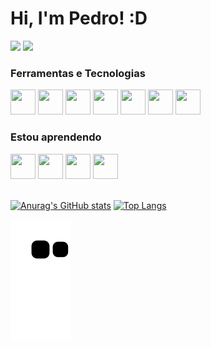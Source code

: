 # **Hi, I'm Pedro! :D**

<a href="https://www.linkedin.com/in/pedro-ribeiro-328375220" target="_blank"><img src="https://img.shields.io/badge/-LinkedIn-%230077B5?style=for-the-badge&logo=linkedin&logoColor=white" target="_blank"></a>
<a href = "mailto:pedronkdarck@gmail.com" ><img src="https://img.shields.io/badge/Gmail-D14836?style=for-the-badge&logo=gmail&logoColor=white" target="_blank" ></a>

### Ferramentas e Tecnologias
<div display="flex">
<img src="https://cdn.jsdelivr.net/gh/devicons/devicon/icons/html5/html5-original.svg" width="40" height="40"/>
<img src="https://cdn.jsdelivr.net/gh/devicons/devicon/icons/javascript/javascript-original.svg" width="40" height="40"/>
<img src="https://cdn.jsdelivr.net/gh/devicons/devicon/icons/css3/css3-original.svg" width="40" height="40"/>
<img src="https://cdn.jsdelivr.net/gh/devicons/devicon/icons/sass/sass-original.svg" width="40" height="40"/>
<img src="https://cdn.jsdelivr.net/gh/devicons/devicon/icons/git/git-original.svg" width="40" height="40"/>
<img src="https://cdn.jsdelivr.net/gh/devicons/devicon/icons/nodejs/nodejs-original.svg" width="40" height="40"/>
<img src="https://cdn.jsdelivr.net/gh/devicons/devicon/icons/vscode/vscode-original.svg" width="40" height="40"/>
</div>

### Estou aprendendo
<div display="flex">
 <img src="https://cdn.jsdelivr.net/gh/devicons/devicon/icons/react/react-original-wordmark.svg" width="40" height="40"/>
 <img src="https://cdn.jsdelivr.net/gh/devicons/devicon/icons/sqlite/sqlite-original.svg" width="40" height="40"/>
 <img src="https://cdn.jsdelivr.net/gh/devicons/devicon/icons/electron/electron-original.svg" width="40" height="40"/>
 <img src="https://cdn.jsdelivr.net/gh/devicons/devicon/icons/typescript/typescript-plain.svg" width="40" height="40"/>
</div>

  <br>

[![Anurag's GitHub stats](https://github-readme-stats.vercel.app/api?username=DarkNightDlc&layout=compact&langs_count=7&theme=dracula )](https://github.com/DarkNightDlc/github-readme-stats )
[![Top Langs](https://github-readme-stats.vercel.app/api/top-langs/?username=DarkNightDlc&show_icons=true&theme=dracula&include_all_commits=true&count_private=true)](https://github.com/DarkNightDlc/github-readme-stats)

 ![Snake animation](https://github.com/DarkNightDlc/DarkNightDlc/blob/output/github-contribution-grid-snake.svg)
<!--
**DarkNightDlc/DarkNightDlc** is a ✨ _special_ ✨ repository because its `README.md` (this file) appears on your GitHub profile.

Here are some ideas to get you started:

- 🔭 I’m currently working on ...
- 🌱 I’m currently learning ...
- 👯 I’m looking to collaborate on ...
- 🤔 I’m looking for help with ...
- 💬 Ask me about ...
- 📫 How to reach me: ...
- 😄 Pronouns: ...
- ⚡ Fun fact: ...
-->
